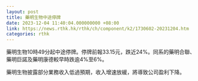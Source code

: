 ```yaml
---
layout: post
title: 藥明生物中途停牌　
date: 2023-12-04 11:40:04.000000000 +08:00
link: https://news.rthk.hk/rthk/ch/component/k2/1730602-20231204.htm
categories: rthk
---
```


藥明生物10時49分起中途停牌。停牌前報33.15元，跌近24%。同系的藥明合聯、藥明巨諾及藥明康德較早時跌逾4%至6%。

藥明生物披露部分業務收入低過預期，收入增速放緩，將導致公司盈利下降。
